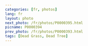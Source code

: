 ```yaml
---
categories: [fr, photos]
lang: fr
layout: photo
next_photo: /fr/photos/P0000395.html
picname: P0000394
prev_photo: /fr/photos/P0000393.html
tags: [Dead Grass, Dead Tree]
---
```

